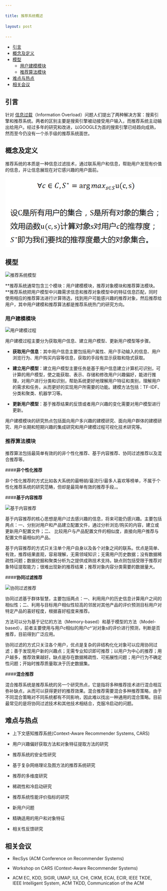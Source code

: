 ```yaml
---

title: 推荐系统概述

layout: post

---
```


* [引言](#intr)
* [概念及定义](#defi)
* [模型](#mode)
	* [用户建模模块](#user)
	* [推荐算法模块](#argi)
* [难点与热点](#hard)
* [相关会议](#meet)

<h2 id="intr">引言</h2>

针对 [信息过载](http://en.wikipedia.org/wiki/Information_overload)（Information Overload）问题人们提出了两种解决方案：搜索引擎和推荐系统。两者的区别主要是搜索引擎被动接受用户输入，而推荐系统主动输出给用户。经过多年的研究和改进，以GOOGLE为首的搜索引擎已经趋向成熟，然而至今仍没有一个杀手级的推荐系统面世。

<h2 id="defi">概念及定义</h2>

推荐系统的本质是一种信息过滤技术，通过联系用户和信息，帮助用户发现有价值的信息，并让信息展现在对它感兴趣的用户面前。

![推荐系统定义](/img/rs1.jpg)

<h2 id="mode">模型</h2>

![推荐系统模型](https://dl.dropboxusercontent.com/u/36470533/Photos/rs2.png)

**推荐系统通常包含三个模块：用户建模模块，推荐对象模块和推荐算法模块。**推荐系统把用户模型中兴趣需求信息和推荐对象模型中的特征信息匹配，同时使用相应的推荐算法进行计算筛选，找到用户可能感兴趣的推荐对象，然后推荐给用户，其中用户建模和推荐算法都是推荐系统热门的研究方向。

<h3 id="user">用户建模模块</h3>

![用户建模过程](https://dl.dropboxusercontent.com/u/36470533/Photos/rs3.png)

用户建模过程主要分为获取用户信息、建立用户模型、更新用户模型等步骤。

* **获取用户信息**：其中用户信息主要包括用户属性、用户手动输入的信息、用户浏览行为、用户购买内容等信息，获取的手段有显示获取和隐式获取。

* **建立用户模型**：建立用户模型主要任务是基于用户信息建立计算机可识别，可计算的用户模型，使之能获取、表示、存储和修改用户兴趣偏好，能进行推理，对用户进行分类和识别，帮助系统更好地理解用户特征和类别，理解用户的需求和任务，从而更好的实现用户所需要的功能。建模方法包括：TF-IDF、分类和聚类、机器学习等。

* **更新用户模型**：基于推荐结果的反馈或者用户兴趣的变化需要对用户模型进行更新。

用户建模模块的研究热点包括面向用户多兴趣的建模研究、面向用户群体的建模研究、用户长期和短期兴趣的集成研究和用户建模过程可视化技术研究等。

<h3 id="argi">推荐算法模块</h3>

推荐算法包括最简单有效的的非个性化推荐、基于内容推荐、协同过滤推荐以及混合推荐等。

####**非个性化推荐**

非个性化推荐的方式比如各大系统的最畅销/最流行/最多人喜欢等榜单，不属于个性化推荐系统的研究范畴，但却是最简单有效的推荐手段，。

####**基于内容推荐**

![基于内容推荐](https://dl.dropboxusercontent.com/u/36470533/Photos/rs4.png)

基于内容推荐的核心思想是用户过去感兴趣的信息，将来可能仍感兴趣。主要包括两点：一、分别对用户和产品建立配置文件，通过分析浏览/购买的内容，建立或更新用户配置文件；二、
比较用户与产品配置文件的相似度，直接向用户推荐与配置文件最相似的产品。

基于内容推荐的方式只关注单个用户自身以及各个对象之间的联系。优点是简单、有效，推荐结果直观，容易理解，无需领域知识；无需用户历史数据；没有数据稀疏性问题；数据挖掘和聚类分析为之提供成熟技术支持。缺点则包括受限于推荐对象特征提取能力；很难出现新的推荐结果；推荐对象内容分类需要的数据量大。

####**协同过滤推荐**

![协同过滤推荐](https://dl.dropboxusercontent.com/u/36470533/Photos/rs5.png)

协同过滤基于群体智慧，主要包括两点：一、利用用户的历史信息计算用户之间的相似性；二、利用与目标用户相似性较高的邻居对其他产品的评价预测目标用户对特定产品的喜好程度，根据喜好程度来推荐。

方法可以分为基于记忆的方法（Memory-based）和基于模型的方法（Model-based），前者主要使用与用户𝑐相似的用户𝑐^′对对象s的评价进行预测，判断是否推荐，目前得到广泛应用。

协同过滤的方式只关注各个用户，优点是复杂的非结构化化对象可以应用协同过滤；善于发现用户新的兴趣点；无需专业知识即可推荐；以用户为中心的推荐；用户越多，推荐效果越好。缺点是存在数据稀疏性、可拓展性问题；用户行为不确定性问题；开始时推荐质量取决于历史数据集。

####**混合推荐**

混合推荐系统是推荐系统的另一个研究热点，它是指将多种推荐技术进行混合相互弥补缺点，从而可以获得更好的推荐效果。混合推荐需要混合多种推荐策略，由于不同混合策略对不同系统都有不同影响，因此难以找出一种通用的混合策略。目前最常见的是将协同过滤技术和其他技术相结合，克服冷启动的问题。

<h2 id="hard">难点与热点</h2>

* 上下文感知推荐系统(Context-Aware Recommender Systems, CARS)

* 用户兴趣偏好获取方法和对象特征提取方法的研究

* 推荐系统的安全性研究

* 基于复杂网络理论及图方法的推荐系统研究

* 推荐的多维度研究

* 稀疏性和冷启动研究

* 推荐系统性能评价指标的研究

* 新用户问题

* 精确适用的用户和对象特征

* 相关性反馈研究

<h2 id="meet">相关会议</h2>

* RecSys (ACM Conference on Recommender Systems)

* Workshop on CARS (Context-Aware Recommender Systems)

* ACM EC, KDD, SIGIR, UMAP, IUI, CHI, CIKM, ECAI, ECIR, IEEE TKDE, IEEE Intelligent System, ACM TKDD, Communication of the ACM